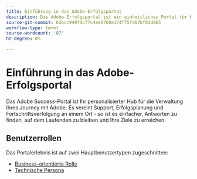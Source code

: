```yaml
---
title: Einführung in das Adobe-Erfolgsportal
description: Das Adobe-Erfolgsportal ist ein einheitliches Portal für Kunden zum Einreichen von Fällen, Anzeigen des Ticketfortschritts, Zugreifen auf Support und Planungs-Tools.
source-git-commit: 63bcc949fdcf7c4ee1760a374f75fd67bf01d865
workflow-type: tm+mt
source-wordcount: '87'
ht-degree: 0%

---
```



# Einführung in das Adobe-Erfolgsportal

Das Adobe Success-Portal ist Ihr personalisierter Hub für die Verwaltung Ihres Journey mit Adobe. Es vereint Support, Erfolgsplanung und Fortschrittsverfolgung an einem Ort - so ist es einfacher, Antworten zu finden, auf dem Laufenden zu bleiben und Ihre Ziele zu erreichen.

## Benutzerrollen

Das Portalerlebnis ist auf zwei Hauptbenutzertypen zugeschnitten:

* [Business-orientierte Rolle](/help/adobe-success-portal/business-persona/key-functionalities-for-business-persona.md)
* [Technische Persona](/help/adobe-success-portal/technical-persona/key-functionalities-for-technical-persona.md)
